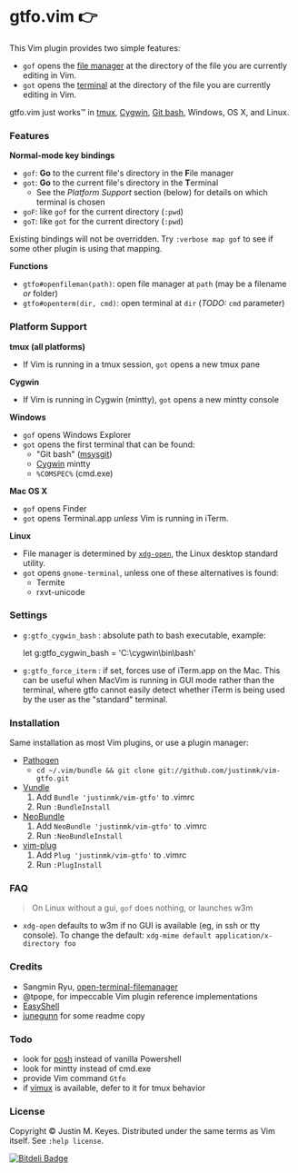 # gtfo.vim :point_right:

This Vim plugin provides two simple features:
* `gof` opens the [file manager](http://en.wikipedia.org/wiki/File_manager#Examples) 
  at the directory of the file you are currently editing in Vim.
* `got` opens the [terminal](http://en.wikipedia.org/wiki/Terminal_emulator)
  at the directory of the file you are currently editing in Vim.

gtfo.vim just works™ in [tmux](http://tmux.sourceforge.net/), [Cygwin](http://www.cygwin.com/), 
[Git bash](http://msysgit.github.io/), Windows, OS X, and Linux.

### Features

**Normal-mode key bindings**
* `gof`: **Go** to the current file's directory in the **F**ile manager 
* `got`: **Go** to the current file's directory in the **T**erminal
  * See the *Platform Support* section (below) for details on which terminal is chosen
* `goF`: like `gof` for the current directory (`:pwd`)
* `goT`: like `got` for the current directory (`:pwd`)

Existing bindings will not be overridden. Try `:verbose map gof` to 
see if some other plugin is using that mapping.

**Functions**
* `gtfo#openfileman(path)`: open file manager at `path` (may be a filename *or* folder)
* `gtfo#openterm(dir, cmd)`: open terminal at `dir` (*TODO:* `cmd` parameter)

### Platform Support

**tmux (all platforms)**
* If Vim is running in a tmux session, `got` opens a new tmux pane

**Cygwin**
* If Vim is running in Cygwin (mintty), `got` opens a new mintty console

**Windows**
* `gof` opens Windows Explorer
* `got` opens the first terminal that can be found:
  * "Git bash" ([msysgit](http://msysgit.github.io/))
  * [Cygwin](http://www.cygwin.org) mintty
  * `%COMSPEC%` (cmd.exe)

**Mac OS X**
* `gof` opens Finder
* `got` opens Terminal.app *unless* Vim is running in iTerm.

**Linux**
* File manager is determined by [`xdg-open`](http://portland.freedesktop.org/xdg-utils-1.0/xdg-open.html), 
  the Linux desktop standard utility.
* `got` opens `gnome-terminal`, unless one of these alternatives is found:
  * Termite
  * rxvt-unicode

### Settings

* `g:gtfo_cygwin_bash` : absolute path to bash executable, example:

    let g:gtfo_cygwin_bash = 'C:\cygwin\bin\bash'

* `g:gtfo_force_iterm` : if set, forces use of iTerm.app on the Mac. This can
  be useful when MacVim is running in GUI mode rather than the terminal, where
  gtfo cannot easily detect whether iTerm is being used by the user as the
  "standard" terminal.

### Installation

Same installation as most Vim plugins, or use a plugin manager:

- [Pathogen](https://github.com/tpope/vim-pathogen)
  - `cd ~/.vim/bundle && git clone git://github.com/justinmk/vim-gtfo.git`
- [Vundle](https://github.com/gmarik/vundle)
  1. Add `Bundle 'justinmk/vim-gtfo'` to .vimrc
  2. Run `:BundleInstall`
- [NeoBundle](https://github.com/Shougo/neobundle.vim)
  1. Add `NeoBundle 'justinmk/vim-gtfo'` to .vimrc
  2. Run `:NeoBundleInstall`
- [vim-plug](https://github.com/junegunn/vim-plug)
  1. Add `Plug 'justinmk/vim-gtfo'` to .vimrc
  2. Run `:PlugInstall`

### FAQ

> On Linux without a gui, `gof` does nothing, or launches w3m

* `xdg-open` defaults to w3m if no GUI is available (eg, in ssh or tty console).
  To change the default: `xdg-mime default application/x-directory foo`

### Credits

* Sangmin Ryu, [open-terminal-filemanager](http://www.vim.org/scripts/script.php?script_id=2896)
* @tpope, for impeccable Vim plugin reference implementations
* [EasyShell](http://marketplace.eclipse.org/node/974#.Ui1kc2R273E)
* [junegunn](https://github.com/junegunn) for some readme copy

### Todo

* look for [posh](https://github.com/dahlbyk/posh-git) instead of vanilla Powershell
* look for mintty instead of cmd.exe
* provide Vim command `Gtfo`
* if [vimux](https://github.com/benmills/vimux) is available, defer to it for tmux behavior

### License

Copyright © Justin M. Keyes. Distributed under the same terms as Vim itself.
See `:help license`.


[![Bitdeli Badge](https://d2weczhvl823v0.cloudfront.net/justinmk/vim-gtfo/trend.png)](https://bitdeli.com/free "Bitdeli Badge")

